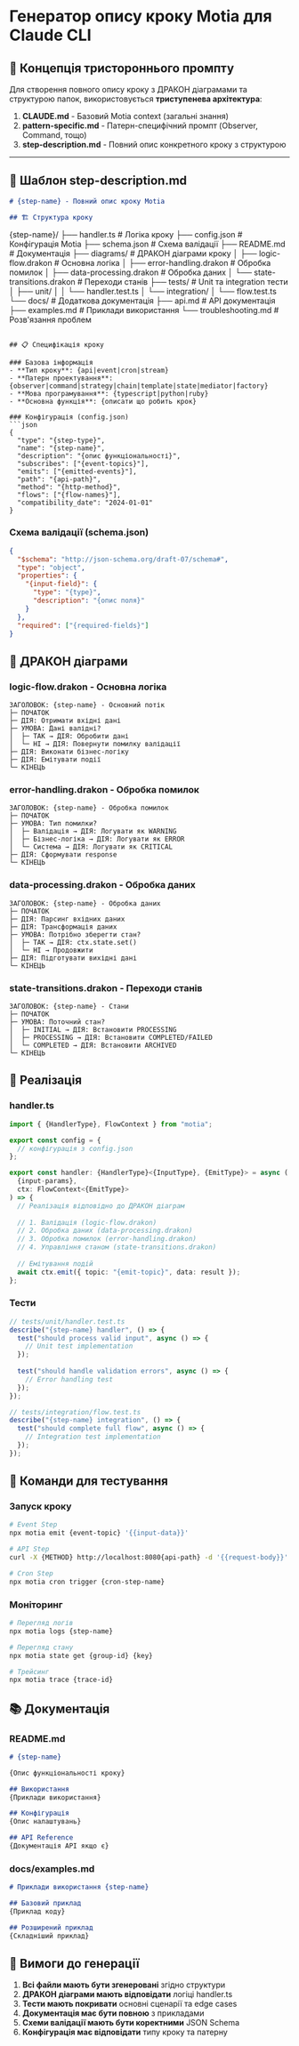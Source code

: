 # Генератор опису кроку Motia для Claude CLI

## 🎯 Концепція тристороннього промпту

Для створення повного опису кроку з ДРАКОН діаграмами та структурою папок, використовується **триступенева архітектура**:

1. **CLAUDE.md** - Базовий Motia context (загальні знання)
2. **pattern-specific.md** - Патерн-специфічний промпт (Observer, Command, тощо)
3. **step-description.md** - Повний опис конкретного кроку з структурою

---

## 📁 Шаблон step-description.md

```markdown
# {step-name} - Повний опис кроку Motia

## 🏗️ Структура кроку
```
{step-name}/
├── handler.ts                   # Логіка кроку
├── config.json                  # Конфігурація Motia
├── schema.json                  # Схема валідації
├── README.md                    # Документація
├── diagrams/                    # ДРАКОН діаграми кроку
│   ├── logic-flow.drakon        # Основна логіка
│   ├── error-handling.drakon    # Обробка помилок
│   ├── data-processing.drakon   # Обробка даних
│   └── state-transitions.drakon # Переходи станів
├── tests/                       # Unit та integration тести
│   ├── unit/
│   │   └── handler.test.ts
│   └── integration/
│       └── flow.test.ts
└── docs/                        # Додаткова документація
    ├── api.md                   # API документація
    ├── examples.md              # Приклади використання
    └── troubleshooting.md       # Розв'язання проблем
```

## 📋 Специфікація кроку

### Базова інформація
- **Тип кроку**: {api|event|cron|stream}
- **Патерн проектування**: {observer|command|strategy|chain|template|state|mediator|factory}
- **Мова програмування**: {typescript|python|ruby}
- **Основна функція**: {описати що робить крок}

### Конфігурація (config.json)
```json
{
  "type": "{step-type}",
  "name": "{step-name}",
  "description": "{опис функціональності}",
  "subscribes": ["{event-topics}"],
  "emits": ["{emitted-events}"],
  "path": "{api-path}",
  "method": "{http-method}",
  "flows": ["{flow-names}"],
  "compatibility_date": "2024-01-01"
}
```

### Схема валідації (schema.json)
```json
{
  "$schema": "http://json-schema.org/draft-07/schema#",
  "type": "object",
  "properties": {
    "{input-field}": {
      "type": "{type}",
      "description": "{опис поля}"
    }
  },
  "required": ["{required-fields}"]
}
```

## 🎨 ДРАКОН діаграми

### logic-flow.drakon - Основна логіка
```
ЗАГОЛОВОК: {step-name} - Основний потік
├─ ПОЧАТОК
├─ ДІЯ: Отримати вхідні дані
├─ УМОВА: Дані валідні?
│  ├─ ТАК → ДІЯ: Обробити дані
│  └─ НІ → ДІЯ: Повернути помилку валідації
├─ ДІЯ: Виконати бізнес-логіку
├─ ДІЯ: Емітувати події
└─ КІНЕЦЬ
```

### error-handling.drakon - Обробка помилок
```
ЗАГОЛОВОК: {step-name} - Обробка помилок
├─ ПОЧАТОК
├─ УМОВА: Тип помилки?
│  ├─ Валідація → ДІЯ: Логувати як WARNING
│  ├─ Бізнес-логіка → ДІЯ: Логувати як ERROR
│  └─ Система → ДІЯ: Логувати як CRITICAL
├─ ДІЯ: Сформувати response
└─ КІНЕЦЬ
```

### data-processing.drakon - Обробка даних
```
ЗАГОЛОВОК: {step-name} - Обробка даних
├─ ПОЧАТОК
├─ ДІЯ: Парсинг вхідних даних
├─ ДІЯ: Трансформація даних
├─ УМОВА: Потрібно зберегти стан?
│  ├─ ТАК → ДІЯ: ctx.state.set()
│  └─ НІ → Продовжити
├─ ДІЯ: Підготувати вихідні дані
└─ КІНЕЦЬ
```

### state-transitions.drakon - Переходи станів
```
ЗАГОЛОВОК: {step-name} - Стани
├─ ПОЧАТОК
├─ УМОВА: Поточний стан?
│  ├─ INITIAL → ДІЯ: Встановити PROCESSING
│  ├─ PROCESSING → ДІЯ: Встановити COMPLETED/FAILED
│  └─ COMPLETED → ДІЯ: Встановити ARCHIVED
└─ КІНЕЦЬ
```

## 🔧 Реалізація

### handler.ts
```typescript
import { {HandlerType}, FlowContext } from "motia";

export const config = {
  // конфігурація з config.json
};

export const handler: {HandlerType}<{InputType}, {EmitType}> = async (
  {input-params}, 
  ctx: FlowContext<{EmitType}>
) => {
  // Реалізація відповідно до ДРАКОН діаграм
  
  // 1. Валідація (logic-flow.drakon)
  // 2. Обробка даних (data-processing.drakon)  
  // 3. Обробка помилок (error-handling.drakon)
  // 4. Управління станом (state-transitions.drakon)
  
  // Емітування подій
  await ctx.emit({ topic: "{emit-topic}", data: result });
};
```

### Тести
```typescript
// tests/unit/handler.test.ts
describe("{step-name} handler", () => {
  test("should process valid input", async () => {
    // Unit test implementation
  });
  
  test("should handle validation errors", async () => {
    // Error handling test
  });
});

// tests/integration/flow.test.ts
describe("{step-name} integration", () => {
  test("should complete full flow", async () => {
    // Integration test implementation
  });
});
```

## 🚀 Команди для тестування

### Запуск кроку
```bash
# Event Step
npx motia emit {event-topic} '{{input-data}}'

# API Step  
curl -X {METHOD} http://localhost:8080{api-path} -d '{{request-body}}'

# Cron Step
npx motia cron trigger {cron-step-name}
```

### Моніторинг
```bash
# Перегляд логів
npx motia logs {step-name}

# Перегляд стану
npx motia state get {group-id} {key}

# Трейсинг
npx motia trace {trace-id}
```

## 📚 Документація

### README.md
```markdown
# {step-name}

{Опис функціональності кроку}

## Використання
{Приклади використання}

## Конфігурація
{Опис налаштувань}

## API Reference
{Документація API якщо є}
```

### docs/examples.md
```markdown
# Приклади використання {step-name}

## Базовий приклад
{Приклад коду}

## Розширений приклад
{Складніший приклад}
```

## 🎯 Вимоги до генерації

1. **Всі файли мають бути згенеровані** згідно структури
2. **ДРАКОН діаграми мають відповідати** логіці handler.ts
3. **Тести мають покривати** основні сценарії та edge cases
4. **Документація має бути повною** з прикладами
5. **Схеми валідації мають бути коректними** JSON Schema
6. **Конфігурація має відповідати** типу кроку та патерну
```